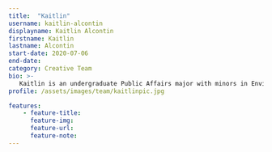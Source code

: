 ```yaml
---
title:  "Kaitlin"
username: kaitlin-alcontin
displayname: Kaitlin Alcontin
firstname: Kaitlin
lastname: Alcontin
start-date: 2020-07-06 
end-date:
category: Creative Team
bio: >- 
   Kaitlin is an undergraduate Public Affairs major with minors in Environmental Systems and Society as well as Asian American studies. 
profile: /assets/images/team/kaitlinpic.jpg

features:
    - feature-title: 
      feature-img: 
      feature-url: 
      feature-note: 
---
```

